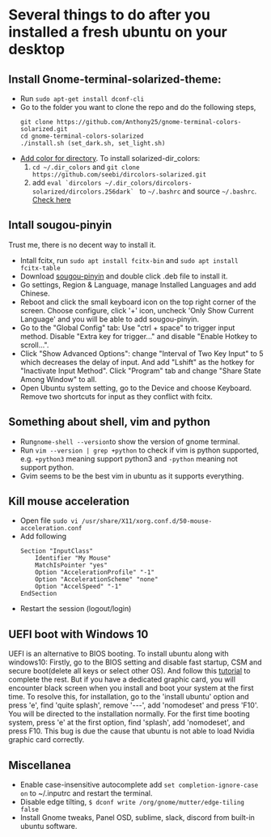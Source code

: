 # Several things to do after you installed a fresh ubuntu on your desktop

## Install Gnome-terminal-solarized-theme:
* Run ```sudo apt-get install dconf-cli```
* Go to the folder you want to clone the repo and do the following steps,
    ```
    git clone https://github.com/Anthony25/gnome-terminal-colors-solarized.git
    cd gnome-terminal-colors-solarized
    ./install.sh (set_dark.sh, set_light.sh)
    ```
* [Add color for directory](https://github.com/Anthony25/gnome-terminal-colors-solarized). To install solarized-dir_colors:
    1. ```cd ~/.dir_colors``` and ```git clone https://github.com/seebi/dircolors-solarized.git```
    2. add ```eval `dircolors ~/.dir_colors/dircolors-solarized/dircolors.256dark` ``` to ```~/.bashrc``` and source ```~/.bashrc```. [Check here](https://github.com/seebi/dircolors-solarized)

## Intall sougou-pinyin
Trust me, there is no decent way to install it.
* Intall fcitx, run ```sudo apt install fcitx-bin``` and ```sudo apt install fcitx-table```
* Download [sougou-pinyin](https://pinyin.sogou.com/linux/?r=pinyin) and double click .deb file to install it.
* Go settings, Region & Language, manage Installed Languages and add Chinese.
* Reboot and click the small keyboard icon on the top right corner of the screen. Choose configure, click '+' icon, uncheck 'Only Show Current Language' and you will be able to add sougou-pinyin.
* Go to the "Global Config" tab: Use "ctrl + space" to trigger input method. Disable "Extra key for trigger..." and disable "Enable Hotkey to scroll...".
* Click "Show Advanced Options": change "Interval of Two Key Input" to 5 which decreases the delay of input. And add "Lshift" as the hotkey for "Inactivate Input Method". Click "Program" tab and change "Share State Among Window" to all.
* Open Ubuntu system setting, go to the Device and choose Keyboard. Remove two shortcuts for input as they conflict with fcitx.


## Something about shell, vim and python
* Run```gnome-shell --version```to show the version of gnome terminal.
* Run ```vim --version | grep +python``` to check if vim is python supported, e.g. ```+python3``` meaning support python3 and ```-python``` meaning not support python.
* Gvim seems to be the best vim in ubuntu as it supports everything.

## Kill mouse acceleration
* Open file ```sudo vi /usr/share/X11/xorg.conf.d/50-mouse-acceleration.conf```
* Add following
    ```
    Section "InputClass"
        Identifier "My Mouse"
        MatchIsPointer "yes"
        Option "AccelerationProfile" "-1"
        Option "AccelerationScheme" "none"
        Option "AccelSpeed" "-1"
    EndSection
* Restart the session (logout/login)

## UEFI boot with Windows 10
UEFI is an alternative to BIOS booting. To install ubuntu along with windows10: Firstly, go to the BIOS setting and disable fast startup, CSM and secure boot(delete all keys or select other OS). And follow this [tutorial](http://myviewsonfoss.blogspot.com/2018/05/this-article-willshow-you-how-you-can.html) to complete the rest. But if you have a dedicated graphic card, you will encounter black screen when you install and boot your system at the first time. To resolve this, for installation, go to the 'install ubuntu' option and press 'e', find 'quite splash', remove '---', add 'nomodeset' and press 'F10'. You will be directed to the installation normally. For the first time booting system, press 'e' at the first option, find 'splash', add 'nomodeset', and press F10. This bug is due the cause that ubuntu is not able to load Nvidia graphic card correctly.

## Miscellanea
* Enable case-insensitive autocomplete add ```set completion-ignore-case on``` to ~/.inputrc and restart the terminal.
* Disable edge tilting, ```$ dconf write /org/gnome/mutter/edge-tiling false```
* Install Gnome tweaks, Panel OSD, sublime, slack, discord from built-in ubuntu software.
